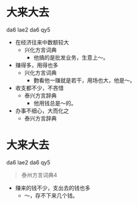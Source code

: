 # 大来大去
da6 lae2 da6 qy5
+ 在经济往来中数额较大
  * 兴化方言词典
    - 他搞的是批发业务，生意上～。
+ 赚得多，用得也多
  * 兴化方言词典
    - 覅看他一赚就是若干，用场也大，他是～。
+ 收支都不少，不吝惜
  * 泰兴方言辞典
    - 他用钱总是～的。
+ 办事不细心，大而化之
  * 泰兴方言辞典

# 大来大去
da6 lae2 da6 qy5
> 泰州方言词典4
- 赚来的钱不少，支出去的钱也多
  - ～，存不下来几个钱。
